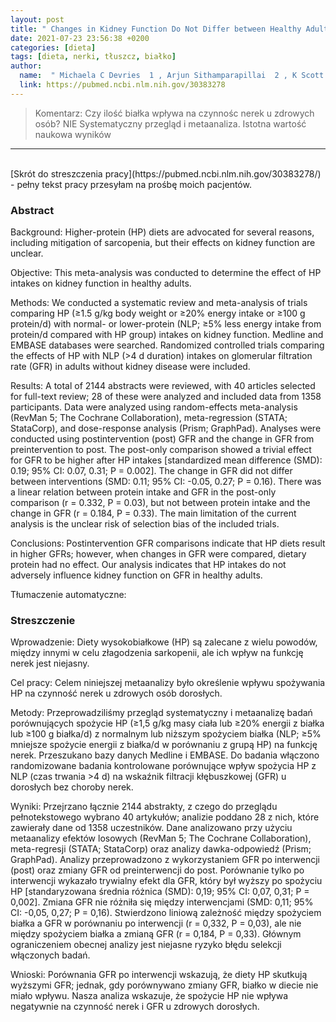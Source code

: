 ```yaml
---
layout: post
title: " Changes in Kidney Function Do Not Differ between Healthy Adults Consuming Higher- Compared with Lower- or Normal-Protein Diets: A Systematic Review and Meta-Analysis"
date: 2021-07-23 23:56:38 +0200
categories: [dieta]
tags: [dieta, nerki, tłuszcz, białko]
author:
  name:  " Michaela C Devries  1 , Arjun Sithamparapillai  2 , K Scott Brimble  3 , Laura Banfield  4 , Robert W Morton  2 , Stuart M Phillips  2" 
  link: https://pubmed.ncbi.nlm.nih.gov/30383278
---
```

> Komentarz: Czy ilość białka wpływa na czynnośc nerek u zdrowych osób? NIE
> Systematyczny przegląd i metaanaliza. Istotna wartość naukowa wyników
> 

<hr>
<br>
[Skrót do streszczenia pracy](https://pubmed.ncbi.nlm.nih.gov/30383278/) - pełny tekst pracy przesyłam na prośbę moich pacjentów.

### Abstract

Background: Higher-protein (HP) diets are advocated for several reasons, including mitigation of sarcopenia, but their effects on kidney function are unclear.

Objective: This meta-analysis was conducted to determine the effect of HP intakes on kidney function in healthy adults.

Methods: We conducted a systematic review and meta-analysis of trials comparing HP (≥1.5 g/kg body weight or ≥20% energy intake or ≥100 g protein/d) with normal- or lower-protein (NLP; ≥5% less energy intake from protein/d compared with HP group) intakes on kidney function. Medline and EMBASE databases were searched. Randomized controlled trials comparing the effects of HP with NLP (>4 d duration) intakes on glomerular filtration rate (GFR) in adults without kidney disease were included.

Results: A total of 2144 abstracts were reviewed, with 40 articles selected for full-text review; 28 of these were analyzed and included data from 1358 participants. Data were analyzed using random-effects meta-analysis (RevMan 5; The Cochrane Collaboration), meta-regression (STATA; StataCorp), and dose-response analysis (Prism; GraphPad). Analyses were conducted using postintervention (post) GFR and the change in GFR from preintervention to post. The post-only comparison showed a trivial effect for GFR to be higher after HP intakes [standardized mean difference (SMD): 0.19; 95% CI: 0.07, 0.31; P = 0.002]. The change in GFR did not differ between interventions (SMD: 0.11; 95% CI: -0.05, 0.27; P = 0.16). There was a linear relation between protein intake and GFR in the post-only comparison (r = 0.332, P = 0.03), but not between protein intake and the change in GFR (r = 0.184, P = 0.33). The main limitation of the current analysis is the unclear risk of selection bias of the included trials.

Conclusions: Postintervention GFR comparisons indicate that HP diets result in higher GFRs; however, when changes in GFR were compared, dietary protein had no effect. Our analysis indicates that HP intakes do not adversely influence kidney function on GFR in healthy adults.

Tłumaczenie automatyczne:

### Streszczenie

Wprowadzenie: Diety wysokobiałkowe (HP) są zalecane z wielu powodów, między innymi w celu złagodzenia sarkopenii, ale ich wpływ na funkcję nerek jest niejasny.

Cel pracy: Celem niniejszej metaanalizy było określenie wpływu spożywania HP na czynność nerek u zdrowych osób dorosłych.

Metody: Przeprowadziliśmy przegląd systematyczny i metaanalizę badań porównujących spożycie HP (≥1,5 g/kg masy ciała lub ≥20% energii z białka lub ≥100 g białka/d) z normalnym lub niższym spożyciem białka (NLP; ≥5% mniejsze spożycie energii z białka/d w porównaniu z grupą HP) na funkcję nerek. Przeszukano bazy danych Medline i EMBASE. Do badania włączono randomizowane badania kontrolowane porównujące wpływ spożycia HP z NLP (czas trwania >4 d) na wskaźnik filtracji kłębuszkowej (GFR) u dorosłych bez choroby nerek.

Wyniki: Przejrzano łącznie 2144 abstrakty, z czego do przeglądu pełnotekstowego wybrano 40 artykułów; analizie poddano 28 z nich, które zawierały dane od 1358 uczestników. Dane analizowano przy użyciu metaanalizy efektów losowych (RevMan 5; The Cochrane Collaboration), meta-regresji (STATA; StataCorp) oraz analizy dawka-odpowiedź (Prism; GraphPad). Analizy przeprowadzono z wykorzystaniem GFR po interwencji (post) oraz zmiany GFR od preinterwencji do post. Porównanie tylko po interwencji wykazało trywialny efekt dla GFR, który był wyższy po spożyciu HP [standaryzowana średnia różnica (SMD): 0,19; 95% CI: 0,07, 0,31; P = 0,002]. Zmiana GFR nie różniła się między interwencjami (SMD: 0,11; 95% CI: -0,05, 0,27; P = 0,16). Stwierdzono liniową zależność między spożyciem białka a GFR w porównaniu po interwencji (r = 0,332, P = 0,03), ale nie między spożyciem białka a zmianą GFR (r = 0,184, P = 0,33). Głównym ograniczeniem obecnej analizy jest niejasne ryzyko błędu selekcji włączonych badań.

Wnioski: Porównania GFR po interwencji wskazują, że diety HP skutkują wyższymi GFR; jednak, gdy porównywano zmiany GFR, białko w diecie nie miało wpływu. Nasza analiza wskazuje, że spożycie HP nie wpływa negatywnie na czynność nerek i GFR u zdrowych dorosłych.
